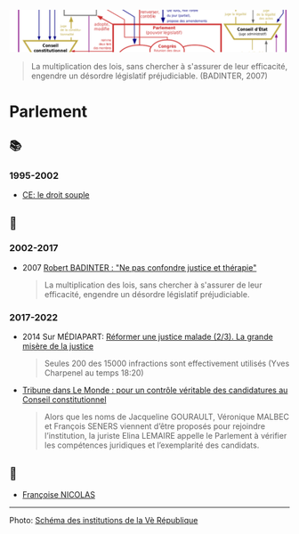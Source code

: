 ![image-mise-en-avant](../_aux/VeR_Commons.png)

> La multiplication des lois, sans chercher à s'assurer de leur efficacité, engendre un désordre législatif préjudiciable. (BADINTER, 2007)

# Parlement

## 📚
### 1995-2002
* [CE: le droit souple](https://www.ladocumentationfrancaise.fr/var/storage/rapports-publics/144000280.pdf)

## 📜

### 2002-2017
* <a id="badinter2007therapie"></a>2007 [Robert BADINTER : "Ne pas confondre justice et thérapie"](https://www.lemonde.fr/societe/article/2007/09/08/robert-badinter-ne-pas-confondre-justice-et-therapie_952825_3224.html)

    > La multiplication des lois, sans chercher à s'assurer de leur efficacité, engendre un désordre législatif préjudiciable. 

### 2017-2022
* <a id="candau2016medias"></a>2014 Sur MÉDIAPART: [Réformer une justice malade (2/3). La grande misère de la justice](https://www.dailymotion.com/video/x2spq5t)

    > Seules 200 des 15000 infractions sont effectivement utilisés (Yves Charpenel au temps 18:20)

* <a id="elina2022conseil"></a> [Tribune dans Le Monde : pour un contrôle véritable des candidatures au Conseil constitutionnel](https://www.lemonde.fr/idees/article/2022/02/18/pour-un-controle-veritable-des-candidatures-au-conseil-constitutionnel_6114194_3232.html)

    > Alors que les noms de Jacqueline GOURAULT, Véronique MALBEC et François SENERS viennent d’être proposés pour rejoindre l’institution, la juriste Elina LEMAIRE appelle le Parlement à vérifier les compétences juridiques et l’exemplarité des candidats.

## 📁
* [Françoise NICOLAS](fnan.md)

---
Photo: [Schéma des institutions de la Vè République](attrib.md#VeR)

